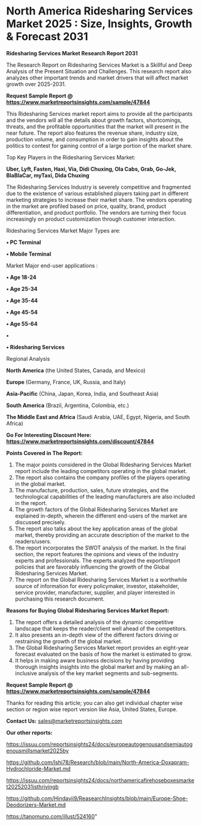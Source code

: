 # North America Ridesharing Services Market 2025 : Size, Insights, Growth & Forecast 2031

<strong>Ridesharing Services Market Research Report 2031</strong>

The Research Report on Ridesharing Services Market is a Skillful and Deep Analysis of the Present Situation and Challenges. This research report also analyzes other important trends and market drivers that will affect market growth over 2025-2031.

<strong>Request Sample Report @ <a href=https://www.marketreportsinsights.com/sample/47844>https://www.marketreportsinsights.com/sample/47844</a></strong>

This Ridesharing Services market report aims to provide all the participants and the vendors will all the details about growth factors, shortcomings, threats, and the profitable opportunities that the market will present in the near future. The report also features the revenue share, industry size, production volume, and consumption in order to gain insights about the politics to contest for gaining control of a large portion of the market share.

Top Key Players in the Ridesharing Services Market:

<strong>Uber, Lyft, Fasten, Haxi, Via, Didi Chuxing, Ola Cabs, Grab, Go-Jek, BlaBlaCar, myTaxi, Dida Chuxing</strong>

The Ridesharing Services Industry is severely competitive and fragmented due to the existence of various established players taking part in different marketing strategies to increase their market share. The vendors operating in the market are profiled based on price, quality, brand, product differentiation, and product portfolio. The vendors are turning their focus increasingly on product customization through customer interaction.

Ridesharing Services Market Major Types are:

<strong>•  PC Terminal

•  Mobile Terminal</strong>

Market Major end-user applications :

<strong>•  Age 18-24

•  Age 25-34

•  Age 35-44

•  Age 45-54

•  Age 55-64

•  

•  Ridesharing Services</strong>

Regional Analysis

</u><strong><b>North America</b></strong> (the United States, Canada, and Mexico)

<strong><b>Europe </b></strong>(Germany, France, UK, Russia, and Italy)

<strong><b>Asia-Pacific</b></strong> (China, Japan, Korea, India, and Southeast Asia)

<strong><b>South America</b></strong> (Brazil, Argentina, Colombia, etc.)

<strong><b>The Middle East and Africa</b></strong> (Saudi Arabia, UAE, Egypt, Nigeria, and South Africa)

<strong>Go For Interesting Discount Here: <a href=https://www.marketreportsinsights.com/discount/47844>https://www.marketreportsinsights.com/discount/47844</a></strong>

<strong>Points Covered in The Report:</strong>
<ol>
  <li>The major points considered in the Global Ridesharing Services Market report include the leading competitors operating in the global market.</li>
  <li>The report also contains the company profiles of the players operating in the global market.</li>
  <li>The manufacture, production, sales, future strategies, and the technological capabilities of the leading manufacturers are also included in the report.</li>
  <li>The growth factors of the Global Ridesharing Services Market are explained in-depth, wherein the different end-users of the market are discussed precisely.</li>
  <li>The report also talks about the key application areas of the global market, thereby providing an accurate description of the market to the readers/users.</li>
  <li>The report incorporates the SWOT analysis of the market. In the final section, the report features the opinions and views of the industry experts and professionals. The experts analyzed the export/import policies that are favorably influencing the growth of the Global Ridesharing Services Market.</li>
  <li>The report on the Global Ridesharing Services Market is a worthwhile source of information for every policymaker, investor, stakeholder, service provider, manufacturer, supplier, and player interested in purchasing this research document.</li>
</ol>
<strong>Reasons for Buying Global Ridesharing Services Market Report:</strong>

<ol>
  <li>The report offers a detailed analysis of the dynamic competitive landscape that keeps the reader/client well ahead of the competitors.</li>
  <li>It also presents an in-depth view of the different factors driving or restraining the growth of the global market.</li>
  <li>The Global Ridesharing Services Market report provides an eight-year forecast evaluated on the basis of how the market is estimated to grow.</li>
  <li>It helps in making aware business decisions by having providing thorough insights insights into the global market and by making an all-inclusive analysis of the key market segments and sub-segments.</li>
</ol>
<strong>Request Sample Report @ <a href=https://www.marketreportsinsights.com/sample/47844>https://www.marketreportsinsights.com/sample/47844</a></strong>


Thanks for reading this article; you can also get individual chapter wise section or region wise report version like Asia, United States, Europe.

<strong>Contact Us:</strong>
sales@marketreportsinsights.com

<strong>Our other reports:</strong>

<a href=https://issuu.com/reportsinsights24/docs/europeautogenousandsemiautogenousmillsmarket2025by>https://issuu.com/reportsinsights24/docs/europeautogenousandsemiautogenousmillsmarket2025by</a>

<a href=https://github.com/Ishi78/Research/blob/main/North-America-Doxapram-Hydrochloride-Market.md>https://github.com/Ishi78/Research/blob/main/North-America-Doxapram-Hydrochloride-Market.md</a>

<a href=https://issuu.com/reportsinsights24/docs/northamericafirehoseboxesmarket20252031isthrivingb>https://issuu.com/reportsinsights24/docs/northamericafirehoseboxesmarket20252031isthrivingb</a>

<a href=https://github.com/Hindavii9/ReasearchInsights/blob/main/Europe-Shoe-Deodorizers-Market.md>https://github.com/Hindavii9/ReasearchInsights/blob/main/Europe-Shoe-Deodorizers-Market.md</a>

<a href=https://tanomuno.com/illust/524160>https://tanomuno.com/illust/524160</a>"
